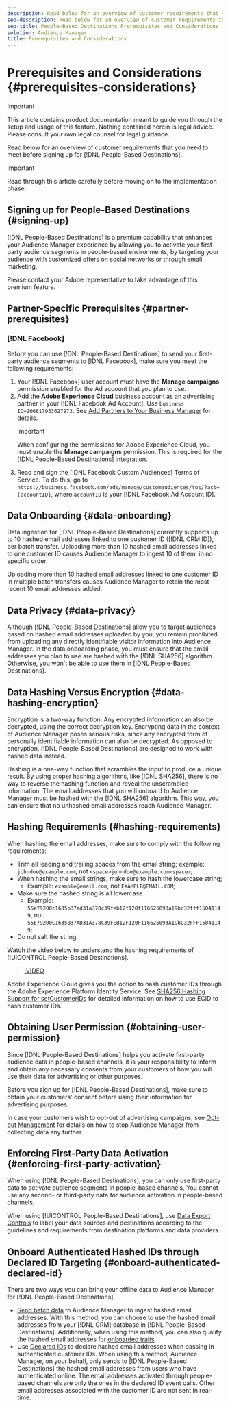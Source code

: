```yaml
---
description: Read below for an overview of customer requirements that you need to meet before signing up for People-Based Destinations.  
seo-description: Read below for an overview of customer requirements that you need to meet before signing up for People-Based Destinations.  
seo-title: People-Based Destinations Prerequisites and Considerations
solution: Audience Manager
title: Prerequisites and Considerations
---
```


# Prerequisites and Considerations {#prerequisites-considerations}

>[!IMPORTANT]
>This article contains product documentation meant to guide you through the setup and usage of this feature. Nothing contained herein is legal advice. Please consult your own legal counsel for legal guidance.

Read below for an overview of customer requirements that you need to meet before signing up for [!DNL People-Based Destinations].

>[!IMPORTANT]
> Read through this article carefully before moving on to the implementation phase.

## Signing up for People-Based Destinations {#signing-up}

[!DNL People-Based Destinations] is a premium capability that enhances your Audience Manager experience by allowing you to activate your first-party audience segments in people-based environments, by targeting your audience with customized offers on social networks or through email marketing.

Please contact your Adobe representative to take advantage of this premium feature.

## Partner-Specific Prerequisites {#partner-prerequisites}

### [!DNL Facebook]

Before you can use [!DNL People-Based Destinations] to send your first-party audience segments to [!DNL Facebook], make sure you meet the following requirements:

1. Your [!DNL Facebook] user account must have the **Manage campaigns** permission enabled for the Ad account that you plan to use.
2. Add the **Adobe Experience Cloud** business account as an advertising partner in your [!DNL Facebook Ad Account]. Use `business ID=206617933627973`. See [Add Partners to Your Business Manager](https://www.facebook.com/business/help/1717412048538897) for details.
    >[!IMPORTANT]
    > When configuring the permissions for Adobe Experience Cloud, you must enable the **Manage campaigns** permission. This is required for the [!DNL People-Based Destinations] integration.
3. Read and sign the [!DNL Facebook Custom Audiences] Terms of Service. To do this, go to `https://business.facebook.com/ads/manage/customaudiences/tos/?act=[accountID]`, where `accountID` is your [!DNL Facebook Ad Account ID].

## Data Onboarding {#data-onboarding}

Data ingestion for [!DNL People-Based Destinations] currently supports up to 10 hashed email addresses linked to one customer ID ([!DNL CRM ID]), per batch transfer. Uploading more than 10 hashed email addresses linked to one customer ID causes Audience Manager to ingest 10 of them, in no specific order.

Uploading more than 10 hashed email addresses linked to one customer ID in multiple batch transfers causes Audience Manager to retain the most recent 10 email addresses added.

## Data Privacy {#data-privacy}

Although [!DNL People-Based Destinations] allow you to target audiences based on hashed email addresses uploaded by you, you remain prohibited from uploading any directly identifiable visitor information into Audience Manager. In the data onboarding phase, you must ensure that the email addresses you plan to use are hashed with the [!DNL SHA256] algorithm. Otherwise, you won't be able to use them in [!DNL People-Based Destinations].

## Data Hashing Versus Encryption {#data-hashing-encryption}

Encryption is a two-way function. Any encrypted information can also be decrypted, using the correct decryption key. Encrypting data in the context of Audience Manager poses serious risks, since any encrypted form of personally identifiable information can also be decrypted. As opposed to encryption, [!DNL People-Based Destinations] are designed to work with hashed data instead.

Hashing is a one-way function that scrambles the input to produce a unique result. By using proper hashing algorithms, like [!DNL SHA256], there is no way to reverse the hashing function and reveal the unscrambled information. The email addresses that you will onboard to Audience Manager must be hashed with the [!DNL SHA256] algorithm. This way, you can ensure that no unhashed email addresses reach Audience Manager.

## Hashing Requirements {#hashing-requirements}

When hashing the email addresses, make sure to comply with the following requirements:

* Trim all leading and trailing spaces from the email string; example: `johndoe@example.com`, not `<space>johndoe@example.com<space>`;
* When hashing the email strings, make sure to hash the lowercase string;
  * Example: `example@email.com`, not `EXAMPLE@EMAIL.COM`;
* Make sure the hashed string is all lowercase
  * Example: `55e79200c1635b37ad31a378c39feb12f120f116625093a19bc32fff15041149`, not `55E79200C1635B37AD31A378C39FEB12F120F116625093A19bC32FFF15041149`;
* Do not salt the string.

Watch the video below to understand the hashing requirements of [!UICONTROL People-Based Destinations].

>[!VIDEO](https://video.tv.adobe.com/v/29003/)

Adobe Experience Cloud gives you the option to hash customer IDs through the Adobe Experience Platform Identity Service. See [SHA256 Hashing Support for setCustomerIDs](https://docs.adobe.com/content/help/en/id-service/using/reference/hashing-support.html) for detailed information on how to use ECID to hash customer IDs.

## Obtaining User Permission {#obtaining-user-permission}

Since [!DNL People-Based Destinations] helps you activate first-party audience data in people-based channels, it is your responsibility to inform and obtain any necessary consents from your customers of how you will use their data for advertising or other purposes.

Before you sign up for [!DNL People-Based Destinations], make sure to obtain your customers' consent before using their information for advertising purposes.

In case your customers wish to opt-out of advertising campaigns, see [Opt-out Management](../../overview/data-security-and-privacy/data-privacy-requests.md) for details on how to stop Audience Manager from collecting data any further.

## Enforcing First-Party Data Activation {#enforcing-first-party-activation}

When using [!DNL People-Based Destinations], you can only use first-party data to activate audience segments in people-based channels. You cannot use any second- or third-party data for audience activation in people-based channels.

When using [!UICONTROL People-Based Destinations], use [Data Export Controls](../data-export-controls.md) to label your data sources and destinations according to the guidelines and requirements from destination platforms and data providers.

## Onboard Authenticated Hashed IDs through Declared ID Targeting {#onboard-authenticated-declared-id}

There are two ways you can bring your offline data to Audience Manager for [!DNL People-Based Destinations].

* [Send batch data](../../integration/sending-audience-data/batch-data-transfer-explained/batch-data-transfer-overview.md) to Audience Manager to ingest hashed email addresses. With this method, you can choose to use the hashed email addresses from your [!DNL CRM] database in [!DNL People-Based Destinations]. Additionally, when using this method, you can also qualify the hashed email addresses for [onboarded traits](../traits/trait-qualification-reference.md).
* Use [Declared IDs](../declared-ids.md) to declare hashed email addresses when passing in authenticated customer IDs. When using this method, Audience Manager, on your behalf, only sends to [!DNL People-Based Destinations] the hashed email addresses from users who have authenticated online. The email addresses activated through people-based channels are only the ones in the declared ID event calls. Other email addresses associated with the customer ID are not sent in real-time.
